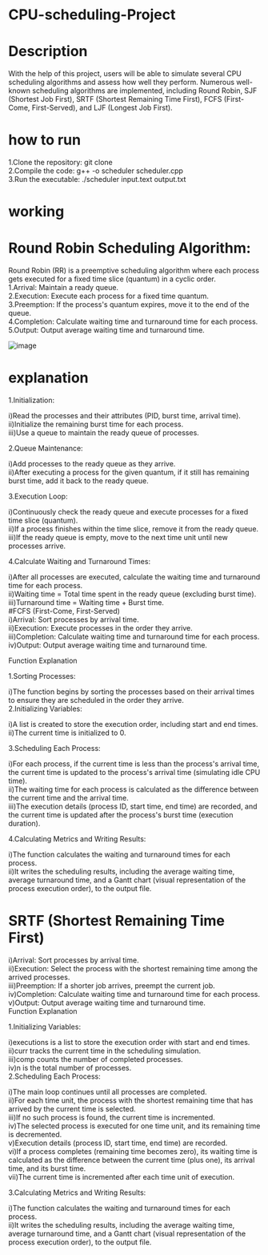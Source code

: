 # CPU-scheduling-Project
# Description
With the help of this project, users will be able to simulate several CPU scheduling algorithms and assess how well they perform. Numerous well-known scheduling algorithms are implemented, including Round Robin, SJF (Shortest Job First), SRTF (Shortest Remaining Time First), FCFS (First-Come, First-Served), and LJF (Longest Job First).
# how to run
1.Clone the repository: git clone <br>
2.Compile the code: g++ -o scheduler scheduler.cpp<br>
3.Run the executable: ./scheduler input.text output.txt<br>
# working<br>
# Round Robin Scheduling Algorithm:
Round Robin (RR) is a preemptive scheduling algorithm where each process gets executed for a fixed time slice (quantum) in a cyclic order.<br>
1.Arrival: Maintain a ready queue.<br>
2.Execution: Execute each process for a fixed time quantum.<br>
3.Preemption: If the process's quantum expires, move it to the end of the queue.<br>
4.Completion: Calculate waiting time and turnaround time for each process.<br>
5.Output: Output average waiting time and turnaround time.<br>

![image](https://github.com/Shilpamahour/CPU-scheduling-Project/assets/132204996/67e1d107-85a0-48e5-8e46-e5f608c24656)

# explanation<br>
1.Initialization:<br>

i)Read the processes and their attributes (PID, burst time, arrival time).<br>
ii)Initialize the remaining burst time for each process.<br>
iii)Use a queue to maintain the ready queue of processes.<br>

2.Queue Maintenance:<br>

i)Add processes to the ready queue as they arrive.<br>
ii)After executing a process for the given quantum, if it still has remaining burst time, add it back to the ready queue.<br>

3.Execution Loop:<br>

i)Continuously check the ready queue and execute processes for a fixed time slice (quantum).<br>
ii)If a process finishes within the time slice, remove it from the ready queue.<br>
iii)If the ready queue is empty, move to the next time unit until new processes arrive.<br>

4.Calculate Waiting and Turnaround Times:<br>

i)After all processes are executed, calculate the waiting time and turnaround time for each process.<br>
ii)Waiting time = Total time spent in the ready queue (excluding burst time).<br>
iii)Turnaround time = Waiting time + Burst time.<br>
#FCFS (First-Come, First-Served)<br>
i)Arrival: Sort processes by arrival time.<br>
ii)Execution: Execute processes in the order they arrive.<br>
iii)Completion: Calculate waiting time and turnaround time for each process.<br>
iv)Output: Output average waiting time and turnaround time.<br>

Function Explanation<br>

1.Sorting Processes:<br>

i)The function begins by sorting the processes based on their arrival times to ensure they are scheduled in the order they arrive.<br>
2.Initializing Variables:<br>

i)A list is created to store the execution order, including start and end times.<br>
ii)The current time is initialized to 0.<br>

3.Scheduling Each Process:<br>

i)For each process, if the current time is less than the process's arrival time, the current time is updated to the process's arrival time (simulating idle CPU time).<br>
ii)The waiting time for each process is calculated as the difference between the current time and the arrival time.<br>
iii)The execution details (process ID, start time, end time) are recorded, and the current time is updated after the process's burst time (execution duration).<br>

4.Calculating Metrics and Writing Results:<br>

i)The function calculates the waiting and turnaround times for each process.<br>
ii)It writes the scheduling results, including the average waiting time, average turnaround time, and a Gantt chart (visual representation of the process execution order), to the output file.<br>

# SRTF (Shortest Remaining Time First)<br>
i)Arrival: Sort processes by arrival time.<br>
ii)Execution: Select the process with the shortest remaining time among the arrived processes.<br>
iii)Preemption: If a shorter job arrives, preempt the current job.<br>
iv)Completion: Calculate waiting time and turnaround time for each process.<br>
v)Output: Output average waiting time and turnaround time.<br>
Function Explanation

1.Initializing Variables:<br>

i)executions is a list to store the execution order with start and end times.<br>
ii)curr tracks the current time in the scheduling simulation.<br>
iii)comp counts the number of completed processes.<br>
iv)n is the total number of processes.<br>
2.Scheduling Each Process:<br>

i)The main loop continues until all processes are completed.<br>
ii)For each time unit, the process with the shortest remaining time that has arrived by the current time is selected.<br>
iii)If no such process is found, the current time is incremented.<br>
iv)The selected process is executed for one time unit, and its remaining time is decremented.<br>
v)Execution details (process ID, start time, end time) are recorded.<br>
vi)If a process completes (remaining time becomes zero), its waiting time is calculated as the difference between the current time (plus one), its arrival time, and its burst time.<br>
vii)The current time is incremented after each time unit of execution.<br>

3.Calculating Metrics and Writing Results:<br>

i)The function calculates the waiting and turnaround times for each process.<br>
ii)It writes the scheduling results, including the average waiting time, average turnaround time, and a Gantt chart (visual representation of the process execution order), to the output file.<br>

